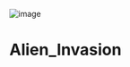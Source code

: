 ![image](https://user-images.githubusercontent.com/93934476/222046688-81ceaaf8-1f76-4c0b-a132-b20f364719bd.png)
# Alien_Invasion
